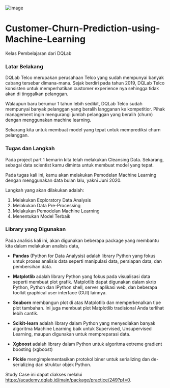 ![image](https://user-images.githubusercontent.com/62486840/147903104-9401580f-bd80-4744-a44f-c3cb25be7ecb.png)

# Customer-Churn-Prediction-using-Machine-Learning
Kelas Pembelajaran dari DQLab

### Latar Belakang

DQLab Telco merupakan perusahaan Telco yang sudah mempunyai banyak cabang tersebar dimana-mana. Sejak berdiri pada tahun 2019, DQLab Telco konsisten untuk memperhatikan customer experience nya sehingga tidak akan di tinggalkan pelanggan.

Walaupun baru berumur 1 tahun lebih sedikit, DQLab Telco sudah mempunyai banyak pelanggan yang beralih langganan ke kompetitior. Pihak management ingin mengurangi jumlah pelanggan yang beralih (churn) dengan menggunakan machine learning.

Sekarang kita untuk membuat model yang tepat untuk memprediksi churn pelanggan.

### Tugas dan Langkah
Pada project part 1 kemarin kita telah melakukan Cleansing Data. Sekarang, sebagai data scientist kamu diminta untuk membuat model yang tepat.

Pada tugas kali ini, kamu akan melakukan Pemodelan Machine Learning dengan menggunakan data bulan lalu, yakni Juni 2020.

Langkah yang akan dilakukan adalah:

1. Melakukan Exploratory Data Analysis
2. Melakukan Data Pre-Processing
3. Melakukan Pemodelan Machine Learning
4. Menentukan Model Terbaik

### Library yang Digunakan
Pada analisis kali ini, akan digunakan beberapa package yang membantu kita dalam melakukan analisis data,

* **Pandas** (Python for Data Analysis) adalah library Python yang fokus untuk proses analisis data seperti manipulasi data, persiapan data, dan pembersihan data.

* **Matplotlib** adalah library Python yang fokus pada visualisasi data seperti membuat plot grafik. Matplotlib dapat digunakan dalam skrip Python, Python dan IPython shell, server aplikasi web, dan beberapa toolkit graphical user interface (GUI) lainnya.

* **Seaborn** membangun plot di atas Matplotlib dan memperkenalkan tipe plot tambahan. Ini juga membuat plot Matplotlib tradisional Anda terlihat lebih cantik.

* **Scikit-learn** adalah library dalam Python yang menyediakan banyak algoritma Machine Learning baik untuk Supervised, Unsupervised Learning, maupun digunakan untuk mempreparasi data.


* **Xgboost** adalah library dalam Python untuk algoritma extreme gradient boosting (xgboost)


* **Pickle** mengimplementasikan protokol biner untuk serializing dan de-serializing dari struktur objek Python.


Study Case ini dapat diakses melalui https://academy.dqlab.id/main/package/practice/249?pf=0.


